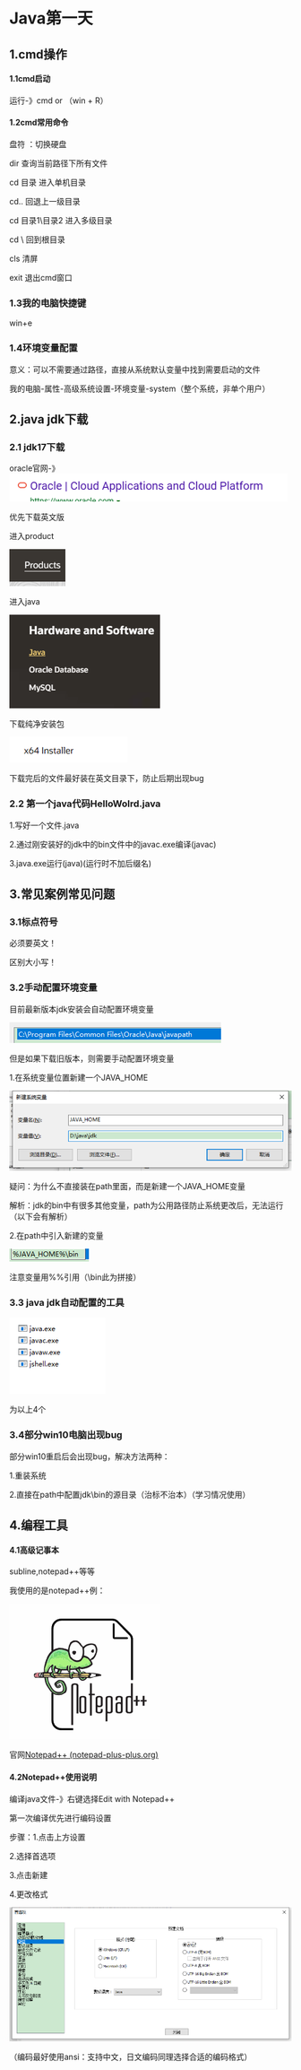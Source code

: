 # Java第一天

## 1.cmd操作

#### 1.1cmd启动

运行-》cmd or （win + R）

#### 1.2cmd常用命令

盘符 ：切换硬盘

dir 查询当前路径下所有文件

cd 目录 进入单机目录

cd..  回退上一级目录

cd 目录1\目录2 进入多级目录

cd \ 回到根目录

cls 清屏

exit 退出cmd窗口

### 1.3我的电脑快捷键

win+e

### 1.4环境变量配置

意义：可以不需要通过路径，直接从系统默认变量中找到需要启动的文件

我的电脑-属性-高级系统设置-环境变量-system（整个系统，非单个用户）





## 2.java jdk下载

### 2.1 jdk17下载

oracle官网-》![image](imagesday1\20230612153928224.png)

优先下载英文版

进入product

![image-20230612154058936](imagesday1\image-20230612154058936.png)

进入java

![image-20230612154117052](imagesday1\image-20230612154117052.png)

下载纯净安装包

![image-20230612154354941](imagesday1\image-20230612154354941.png)

下载完后的文件最好装在英文目录下，防止后期出现bug

### 2.2 第一个java代码HelloWolrd.java

1.写好一个文件.java

2.通过刚安装好的jdk中的bin文件中的javac.exe编译(javac)

3.java.exe运行(java)(运行时不加后缀名)

## 3.常见案例常见问题

### 3.1标点符号

必须要英文！

区别大小写！

### 3.2手动配置环境变量

目前最新版本jdk安装会自动配置环境变量

![image-20230612163233521](imagesday1\image-20230612163233521.png)

但是如果下载旧版本，则需要手动配置环境变量

1.在系统变量位置新建一个JAVA_HOME

![image-20230612163602448](imagesday1\image-20230612163602448.png)

疑问：为什么不直接装在path里面，而是新建一个JAVA_HOME变量

解析：jdk的bin中有很多其他变量，path为公用路径防止系统更改后，无法运行（以下会有解析）

2.在path中引入新建的变量

![image-20230612163825957](imagesday1\image-20230612163825957.png)

注意变量用%%引用（\bin此为拼接）

### 3.3 java jdk自动配置的工具

![image-20230612164326794](imagesday1\image-20230612164326794.png)

为以上4个

### 3.4部分win10电脑出现bug

部分win10重启后会出现bug，解决方法两种：

1.重装系统

2.直接在path中配置jdk\bin的源目录（治标不治本）（学习情况使用）





## 4.编程工具

#### 4.1高级记事本

subline,notepad++等等

我使用的是notepad++例：

![image-20230612165012145](imagesday1\image-20230612165012145.png)

官网[Notepad++ (notepad-plus-plus.org)](https://notepad-plus-plus.org/)

#### 4.2Notepad++使用说明

编译java文件-》右键选择Edit with Notepad++

第一次编译优先进行编码设置

步骤：1.点击上方设置

2.选择首选项

3.点击新建

4.更改格式

![image-20230612165835768](imagesday1\image-20230612165835768.png)

（编码最好使用ansi：支持中文，日文编码同理选择合适的编码格式）
